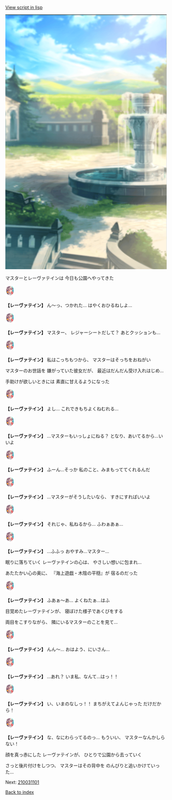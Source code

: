 [View script in lisp](../scripts/210024214.txt)

![sea_park_day.png](../images/backgrounds/sea_park_day.png)

マスターとレーヴァテインは
今日も公園へやってきた

<img src="../images/units/2100241.png" alt="2100241.png" height="34"/>

**【レーヴァテイン】**
ん～っ、つかれた…
はやくおひるねしよ…

<img src="../images/units/2100241.png" alt="2100241.png" height="34"/>

**【レーヴァテイン】**
マスター、
レジャーシートだして？
あとクッションも…

<img src="../images/units/2100241.png" alt="2100241.png" height="34"/>

**【レーヴァテイン】**
私はこっちもつから、
マスターはそっちをおねがい

マスターのお世話を
嫌がっていた彼女だが、
最近はだんだん受け入れはじめ…

手助けが欲しいときには
素直に甘えるようになった

<img src="../images/units/2100241.png" alt="2100241.png" height="34"/>

**【レーヴァテイン】**
よし…
これできもちよくねむれる…

<img src="../images/units/2100241.png" alt="2100241.png" height="34"/>

**【レーヴァテイン】**
…マスターもいっしょにねる？
となり、あいてるから…いいよ

<img src="../images/units/2100241.png" alt="2100241.png" height="34"/>

**【レーヴァテイン】**
ふーん…そっか
私のこと、みまもっててくれるんだ

<img src="../images/units/2100241.png" alt="2100241.png" height="34"/>

**【レーヴァテイン】**
…マスターがそうしたいなら、
すきにすればいいよ

<img src="../images/units/2100241.png" alt="2100241.png" height="34"/>

**【レーヴァテイン】**
それじゃ、私ねるから…
ふわぁあぁ…

<img src="../images/units/2100241.png" alt="2100241.png" height="34"/>

**【レーヴァテイン】**
…ふふっ
おやすみ…マスター…

眠りに落ちていく
レーヴァテインの心は、
やさしい想いに包まれ…

あたたかい心の奥に、
『海上遊戯・木陰の平穏』が
宿るのだった

<img src="../images/units/2100241.png" alt="2100241.png" height="34"/>

**【レーヴァテイン】**
ふあぁ～あ…
よくねたぁ…はふ

目覚めたレーヴァテインが、
寝ぼけた様子であくびをする

両目をこすりながら、
隣にいるマスターのことを見て…

<img src="../images/units/2100241.png" alt="2100241.png" height="34"/>

**【レーヴァテイン】**
んん～…
おはよう、にいさん…

<img src="../images/units/2100241.png" alt="2100241.png" height="34"/>

**【レーヴァテイン】**
…あれ？
いま私、なんて…はっ！！

<img src="../images/units/2100241.png" alt="2100241.png" height="34"/>

**【レーヴァテイン】**
い、いまのなしっ！！
まちがえてよんじゃった
だけだから！

<img src="../images/units/2100241.png" alt="2100241.png" height="34"/>

**【レーヴァテイン】**
な、なにわらってるのっ…
もういい、
マスターなんかしらない！

顔を真っ赤にした
レーヴァテインが、
ひとりで公園から去っていく

さっと後片付けをしつつ、
マスターはその背中を
のんびりと追いかけていった…


Next: [210031101](210031101.md)

[Back to index](index.md)
